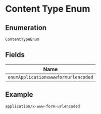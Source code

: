 
# Content Type Enum

## Enumeration

`ContentTypeEnum`

## Fields

| Name |
|  --- |
| `enumApplicationxwwwformurlencoded` |

## Example

```
application/x-www-form-urlencoded
```

